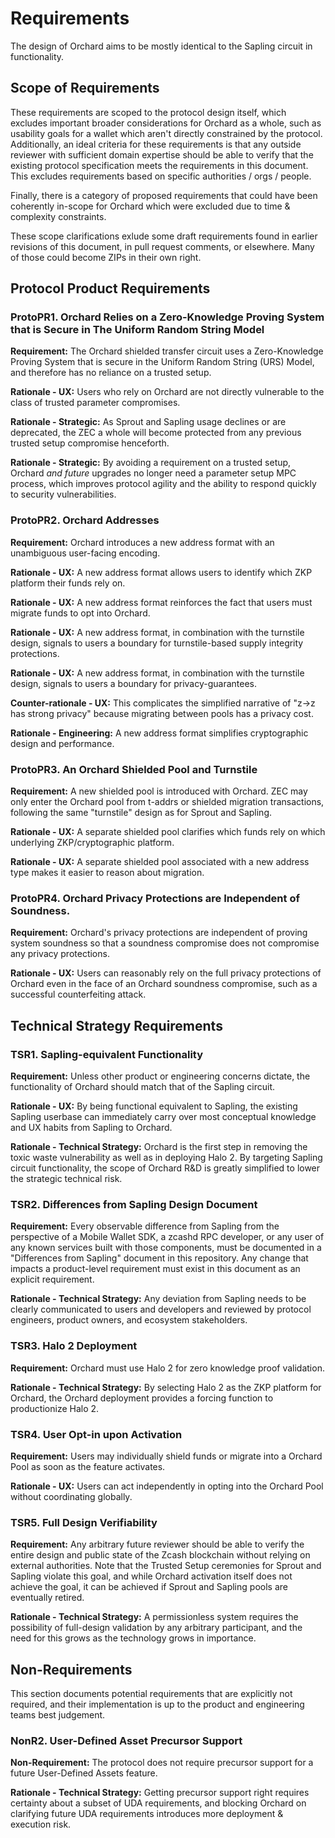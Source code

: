 # Requirements

The design of Orchard aims to be mostly identical to the Sapling circuit in functionality.

## Scope of Requirements

These requirements are scoped to the protocol design itself, which excludes important broader considerations for Orchard as a whole, such as usability goals for a wallet which aren't directly constrained by the protocol. Additionally, an ideal criteria for these requirements is that any outside reviewer with sufficient domain expertise should be able to verify that the existing protocol specification meets the requirements in this document. This excludes requirements based on specific authorities / orgs / people.

Finally, there is a category of proposed requirements that could have been coherently in-scope for Orchard which were excluded due to time & complexity constraints.

These scope clarifications exlude some draft requirements found in earlier revisions of this document, in pull request comments, or elsewhere. Many of those could become ZIPs in their own right.

## Protocol Product Requirements

### ProtoPR1. Orchard Relies on a Zero-Knowledge Proving System that is Secure in The Uniform Random String Model

**Requirement:** The Orchard shielded transfer circuit uses a Zero-Knowledge Proving System that is secure in the Uniform Random String (URS) Model, and therefore has no reliance on a trusted setup.

**Rationale - UX:** Users who rely on Orchard are not directly vulnerable to the class of trusted parameter compromises.

**Rationale - Strategic:** As Sprout and Sapling usage declines or are deprecated, the ZEC a whole will become protected from any previous trusted setup compromise henceforth.

**Rationale - Strategic:** By avoiding a requirement on a trusted setup, Orchard *and future* upgrades no longer need a parameter setup MPC process, which improves protocol agility and the ability to respond quickly to security vulnerabilities.

### ProtoPR2. Orchard Addresses

**Requirement:** Orchard introduces a new address format with an unambiguous user-facing encoding.

**Rationale - UX:** A new address format allows users to identify which ZKP platform their funds rely on.

**Rationale - UX:** A new address format reinforces the fact that users must migrate funds to opt into Orchard.

**Rationale - UX:** A new address format, in combination with the turnstile design, signals to users a boundary for turnstile-based supply integrity protections.

**Rationale - UX:** A new address format, in combination with the turnstile design, signals to users a boundary for privacy-guarantees.

**Counter-rationale - UX:** This complicates the simplified narrative of "z→z has strong privacy" because migrating between pools has a privacy cost.

**Rationale - Engineering:** A new address format simplifies cryptographic design and performance.

### ProtoPR3. An Orchard Shielded Pool and Turnstile

**Requirement:** A new shielded pool is introduced with Orchard. ZEC may only enter the Orchard pool from t-addrs or shielded migration transactions, following the same "turnstile" design as for Sprout and Sapling.

**Rationale - UX:** A separate shielded pool clarifies which funds rely on which underlying ZKP/cryptographic platform.

**Rationale - UX:** A separate shielded pool associated with a new address type makes it easier to reason about migration.

### ProtoPR4. Orchard Privacy Protections are Independent of Soundness.

**Requirement:** Orchard's privacy protections are independent of proving system soundness so that a soundness compromise does not compromise any privacy protections.

**Rationale - UX:** Users can reasonably rely on the full privacy protections of Orchard even in the face of an Orchard soundness compromise, such as a successful counterfeiting attack.

## Technical Strategy Requirements

### TSR1. Sapling-equivalent Functionality

**Requirement:** Unless other product or engineering concerns dictate, the functionality of
Orchard should match that of the Sapling circuit.

**Rationale - UX:** By being functional equivalent to Sapling, the existing Sapling
userbase can immediately carry over most conceptual knowledge and UX habits from
Sapling to Orchard.

**Rationale - Technical Strategy:** Orchard is the first step in removing the toxic waste
vulnerability as well as in deploying Halo 2. By targeting Sapling circuit functionality,
the scope of Orchard R&D is greatly simplified to lower the strategic technical risk.

### TSR2. Differences from Sapling Design Document

**Requirement:** Every observable difference from Sapling from the perspective of a Mobile Wallet SDK, a zcashd RPC developer, or any user of any known services built with those components, must be documented in a "Differences from Sapling" document in this repository. Any change that impacts a product-level requirement must exist in this document as an explicit requirement.

**Rationale - Technical Strategy:** Any deviation from Sapling needs to be clearly communicated to users and developers and reviewed by protocol engineers, product owners, and ecosystem stakeholders.

### TSR3. Halo 2 Deployment

**Requirement:** Orchard must use Halo 2 for zero knowledge proof validation.

**Rationale - Technical Strategy:** By selecting Halo 2 as the ZKP platform for Orchard, the Orchard deployment provides a forcing function to productionize Halo 2.

### TSR4. User Opt-in upon Activation

**Requirement:** Users may individually shield funds or migrate into a Orchard Pool as soon as the feature activates.

**Rationale - UX:** Users can act independently in opting into the Orchard Pool without coordinating globally.

### TSR5. Full Design Verifiability

**Requirement:** Any arbitrary future reviewer should be able to verify the entire design and public state of the Zcash blockchain without relying on external authorities. Note that the Trusted Setup ceremonies for Sprout and Sapling violate this goal, and while Orchard activation itself does not achieve the goal, it can be achieved if Sprout and Sapling pools are eventually retired.

**Rationale - Technical Strategy:** A permissionless system requires the possibility of full-design validation by any arbitrary participant, and the need for this grows as the technology grows in importance.

## Non-Requirements

This section documents potential requirements that are explicitly not required, and their implementation is up to the product and engineering teams best judgement.

### NonR2. User-Defined Asset Precursor Support

**Non-Requirement:** The protocol does not require precursor support for a future User-Defined Assets feature.

**Rationale - Technical Strategy:** Getting precursor support right requires certainty about a subset of UDA requirements, and blocking Orchard on clarifying future UDA requirements introduces more deployment & execution risk.

